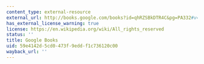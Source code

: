 ```yaml
---
content_type: external-resource
external_url: http://books.google.com/books?id=qhRZSBkDTR4C&pg=PA332#v=onepage
has_external_license_warning: true
license: https://en.wikipedia.org/wiki/All_rights_reserved
status: ''
title: Google Books
uid: 59e4142d-5cd0-473f-9edd-f1c736120c00
wayback_url: ''
---
```

